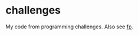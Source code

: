 challenges
==========

My code from programming challenges.  Also see [fp](https://github.com/reprah/fp).
